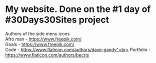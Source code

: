 # My website. Done on the #1 day of #30Days30Sites project
Authors of the side menu icons<br>
Afro man - https://www.freepik.com/<br>
Goals - https://www.freepik.com/<br>
Code - https://www.flaticon.com/authors/dave-gandy"<br>
Portfolio - https://www.flaticon.com/authors/becris
